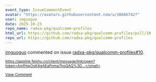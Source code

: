 ```yaml
---
event_type: IssueCommentEvent
avatar: "https://avatars.githubusercontent.com/u/16666742?"
user: imguoguo
date: 2025-10-23
repo_name: radxa-pkg/qualcomm-profiles
html_url: https://github.com/radxa-pkg/qualcomm-profiles/pull/10
repo_url: https://github.com/radxa-pkg/qualcomm-profiles
---
```


<a href='https://github.com/imguoguo' target='_blank'>imguoguo</a> commented on issue <a href='https://github.com/radxa-pkg/qualcomm-profiles/pull/10' target='_blank'>radxa-pkg/qualcomm-profiles#10</a>.

<small>https://applink.feishu.cn/client/message/link/open?token=AmfHwOsK4gAEaPnma7hoQAQ%3D...</small>

<a href='https://github.com/radxa-pkg/qualcomm-profiles/pull/10' target='_blank'>View Comment</a>
